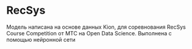 # RecSys

Модель написана на основе данных Kion, для соревнования RecSys Course Competition от МТС на Open Data Science.
Выполнена с помощью нейронной сети
